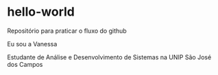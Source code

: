 # hello-world
Repositório para praticar o fluxo do github

Eu sou a Vanessa

Estudante de Análise e Desenvolvimento de Sistemas na UNIP São José dos Campos
